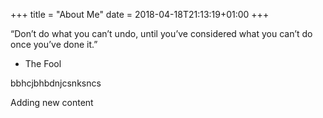 +++
title = "About Me"
date = 2018-04-18T21:13:19+01:00
+++

“Don’t do what you can’t undo, until you’ve considered what you can’t do once you’ve done it.”
 - The Fool


bbhcjbhbdnjcsnksncs
 
 Adding new content

